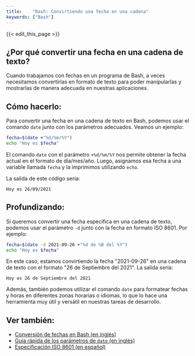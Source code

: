 ```yaml
---
title:    "Bash: Convirtiendo una fecha en una cadena"
keywords: ["Bash"]
---
```


{{< edit_this_page >}}

## ¿Por qué convertir una fecha en una cadena de texto?

Cuando trabajamos con fechas en un programa de Bash, a veces necesitamos convertirlas en formato de texto para poder manipularlas y mostrarlas de manera adecuada en nuestras aplicaciones. 

## Cómo hacerlo:

Para convertir una fecha en una cadena de texto en Bash, podemos usar el comando `date` junto con los parámetros adecuados. Veamos un ejemplo:

```Bash
fecha=$(date +"%d/%m/%Y")
echo "Hoy es $fecha" 
```

El comando `date` con el parámetro `+%d/%m/%Y` nos permite obtener la fecha actual en el formato de día/mes/año. Luego, asignamos esa fecha a una variable llamada `fecha` y la imprimimos utilizando `echo`. 

La salida de este código sería:

```
Hoy es 26/09/2021
```

## Profundizando:

Si queremos convertir una fecha específica en una cadena de texto, podemos usar el parámetro `-d` junto con la fecha en formato ISO 8601. Por ejemplo:

```Bash
fecha=$(date -d 2021-09-26 +"%d de %B del %Y")
echo "Hoy es $fecha"
```

En este caso, estamos convirtiendo la fecha "2021-09-26" en una cadena de texto con el formato "26 de Septiembre del 2021". La salida sería:

```
Hoy es 26 de Septiembre del 2021
```

Además, también podemos utilizar el comando `date` para formatear fechas y horas en diferentes zonas horarias o idiomas, lo que lo hace una herramienta muy útil y versátil en nuestras tareas de desarrollo.

## Ver también:

- [Conversión de fechas en Bash (en inglés)](https://www.baeldung.com/linux/date-command)
- [Guía rápida de los parámetros de `date` (en inglés)](https://www.tutorialspoint.com/unix_commands/date.htm)
- [Especificación ISO 8601 (en español)](https://es.wikipedia.org/wiki/ISO_8601)